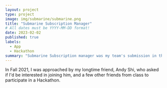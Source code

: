 ```yaml
---
layout: project
type: project
image: img/submarine/submarine.png
title: "Submarine Subscription Manager"
# All dates must be YYYY-MM-DD format!
date: 2023-02-02
published: true
labels:
  - App
  - Hackathon
summary: "Submarine Subscription manager was my team's submission in the Virtual CodeDay Winter 2021 Hackathon. This application allows the user to enter in their subscriptions and billing cycles to keep track of their expenses over time."
---
```

In Fall 2021, I was approached by my longtime friend, Andy Shi, who asked if I'd be interested in joining him, and a few other friends from class to participate in a Hackathon.
